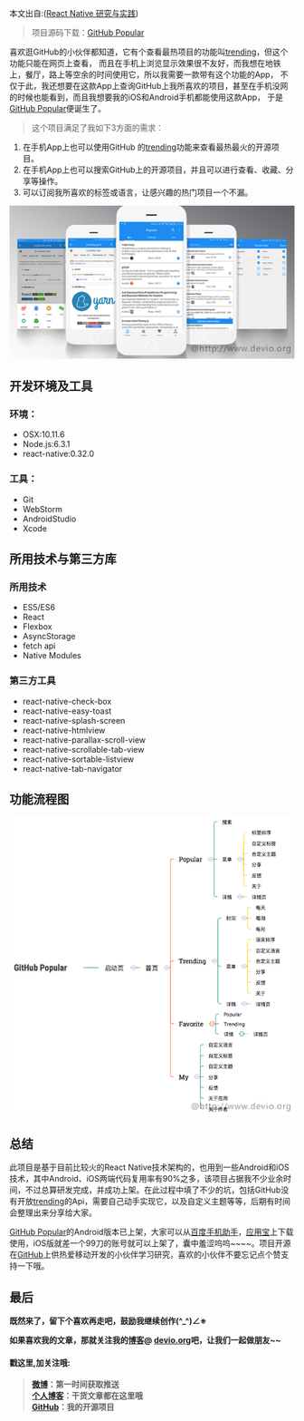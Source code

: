 
本文出自:([React Native 研究与实践](https://github.com/crazycodeboy/RNStudyNotes))


>项目源码下载：[GitHub Popular](https://github.com/crazycodeboy/GitHubPopular)

喜欢逛GitHub的小伙伴都知道，它有个查看最热项目的功能叫[trending](https://github.com/trending)，但这个功能只能在网页上查看，
而且在手机上浏览显示效果很不友好，而我想在地铁上，餐厅，路上等空余的时间使用它，所以我需要一款带有这个功能的App，
不仅于此，我还想要在这款App上查询GitHub上我所喜欢的项目，甚至在手机没网的时候也能看到，而且我想要我的iOS和Android手机都能使用这款App，
于是[GitHub Popular](https://github.com/crazycodeboy/GitHubPopular)便诞生了。

>这个项目满足了我如下3方面的需求：

1. 在手机App上也可以使用GitHub 的[trending](https://github.com/trending)功能来查看最热最火的开源项目。
2. 在手机App上也可以搜索GitHub上的开源项目，并且可以进行查看、收藏、分享等操作。
3. 可以订阅我所喜欢的标签或语言，让感兴趣的热门项目一个不漏。

![githubpupular](https://raw.githubusercontent.com/crazycodeboy/Resources-Blog/master/images/2016/10/githubpupular.png)

## 开发环境及工具

### 环境：

* OSX:10.11.6 
* Node.js:6.3.1
* react-native:0.32.0

### 工具：

* Git
* WebStorm
* AndroidStudio
* Xcode


## 所用技术与第三方库

### 所用技术

* ES5/ES6
* React
* Flexbox
* AsyncStorage
* fetch api
* Native Modules

### 第三方工具

* react-native-check-box
* react-native-easy-toast
* react-native-splash-screen
* react-native-htmlview
* react-native-parallax-scroll-view
* react-native-scrollable-tab-view
* react-native-sortable-listview
* react-native-tab-navigator


## 功能流程图

![GitHub Popular-功能结构图](https://raw.githubusercontent.com/crazycodeboy/Resources-Blog/master/images/2016/10/GitHub%20Popular-%E5%8A%9F%E8%83%BD%E7%BB%93%E6%9E%84%E5%9B%BE.png)

## 总结

此项目是基于目前比较火的React Native技术架构的，也用到一些Android和iOS技术，其中Android、iOS两端代码复用率有90%之多，该项目占据我不少业余时间，不过总算研发完成，并成功上架。在此过程中填了不少的坑，包括GitHub没有开放[trending](https://github.com/trending)的Api，需要自己动手实现它，以及自定义主题等等，后期有时间会整理出来分享给大家。

[GitHub Popular](https://github.com/crazycodeboy/GitHubPopular)的Android版本已上架，大家可以从[百度手机助手](http://shouji.baidu.com/software/10123273.html)，[应用宝](http://sj.qq.com/myapp/detail.htm?apkName=com.jph.githubpopular)上下载使用，iOS版就差一个99刀的账号就可以上架了，囊中羞涩呜呜~~~~。项目开源在[GitHub](https://github.com/crazycodeboy/GitHubPopular)上供热爱移动开发的小伙伴学习研究，喜欢的小伙伴不要忘记点个赞支持一下哦。

## 最后

**既然来了，留下个喜欢再走吧，鼓励我继续创作(^_^)∠※**   

**如果喜欢我的文章，那就关注我的[博客](http://www.devio.org/)@ [devio.org](http://www.devio.org)吧，让我们一起做朋友~~**

#### 戳这里,加关注哦:   

>**[微博](http://weibo.com/u/6003602003)：第一时间获取推送**    
**[个人博客](http://www.devio.org/)：干货文章都在这里哦**  
**[GitHub](https://github.com/crazycodeboy/)：我的开源项目**   



